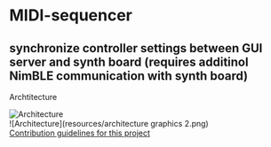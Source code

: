 # MIDI-sequencer

## synchronize controller settings between GUI server and synth board (requires additinol NimBLE communication with synth board)


Archtitecture

![Architecture](https://myoctocat.com/assets/images/base-octocat.svg)  
 ![Architecture](resources/architecture graphics 2.png)  
[Contribution guidelines for this project](docs/CONTRIBUTING.md)

